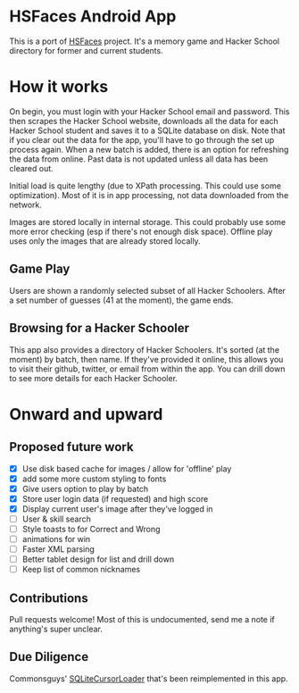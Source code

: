 # HSFaces Android App

This is a port of [HSFaces](https://github.com/adamfraser/HSFaces) project.  It's a memory game and Hacker School directory
for former and current students.

# How it works

On begin, you must login with your Hacker School email and password.  This then scrapes the Hacker School website, downloads all the data for each Hacker
School student and saves it to a SQLite database on disk.  Note that if you clear out the data for the app, you'll have to
go through the set up process again.  When a new batch is added, there is an option for refreshing the data from online. Past data
 is not updated unless all data has been cleared out.  

Initial load is quite lengthy (due to XPath processing. This could use some optimization). Most of it is in app processing, 
not data downloaded from the network.

Images are stored locally in internal storage.  This could probably use some more error checking (esp if there's not enough disk space).  Offline play uses only the images that are already stored locally.

## Game Play

Users are shown a randomly selected subset of all Hacker Schoolers.  After a set number of guesses (41 at the moment), 
the game ends.

## Browsing for a Hacker Schooler

This app also provides a directory of Hacker Schoolers.  It's sorted (at the moment) by batch, then name.  If they've provided it online,
this allows you to visit their github, twitter, or email from within the app.  You can drill down to see more details for each 
Hacker Schooler.

# Onward and upward
## Proposed future work

- [x] Use disk based cache for images / allow for 'offline' play
- [x] add some more custom styling to fonts
- [x] Give users option to play by batch
- [x] Store user login data (if requested) and high score
- [x] Display current user's image after they've logged in
- [ ] User & skill search
- [ ] Style toasts to for Correct and Wrong
- [ ] animations for win
- [ ] Faster XML parsing
- [ ] Better tablet design for list and drill down
- [ ] Keep list of common nicknames

## Contributions

Pull requests welcome! Most of this is undocumented, send me a note if anything's super unclear.

## Due Diligence

Commonsguys' [SQLiteCursorLoader](https://github.com/commonsguy/cwac-loaderex/tree/master/src/com/commonsware/cwac/loaderex/acl) that's been reimplemented in this app. 
